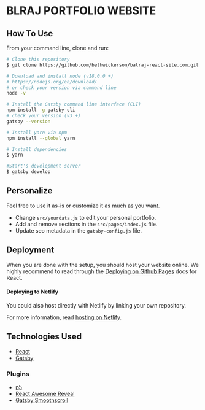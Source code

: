 # BLRAJ PORTFOLIO WEBSITE

## How To Use

From your command line, clone and run:

```bash
# Clone this repository
$ git clone https://github.com/bethwickerson/balraj-react-site.com.git

# Download and install node (v18.0.0 +)
# https://nodejs.org/en/download/
# or check your version via command line
node -v

# Install the Gatsby command line interface (CLI) 
npm install -g gatsby-cli
# check your version (v3 +)
gatsby --version

# Install yarn via npm
npm install --global yarn

# Install dependencies
$ yarn

#Start's development server
$ gatsby develop
```

## Personalize

Feel free to use it as-is or customize it as much as you want.
- Change `src/yourdata.js` to edit your personal portfolio. 
- Add and remove sections in the `src/pages/index.js` file.
- Update seo metadata in the `gatsby-config.js` file.

## Deployment

When you are done with the setup, you should host your website online.
We highly recommend to read through the [Deploying on Github Pages](https://create-react-app.dev/docs/deployment/#github-pages) docs for React.

#### Deploying to Netlify

You could also host directly with Netlify by linking your own repository.

For more information, read [hosting on Netlify](https://create-react-app.dev/docs/deployment/#netlify).

## Technologies Used

- [React](https://reactjs.org/)
- [Gatsby](https://www.gatsbyjs.com/)

### Plugins
- [p5](https://www.npmjs.com/package/p5)
- [React Awesome Reveal](https://www.npmjs.com/package/react-awesome-reveal)
- [Gatsby Smoothscroll](https://www.gatsbyjs.com/plugins/gatsby-plugin-smoothscroll/)
